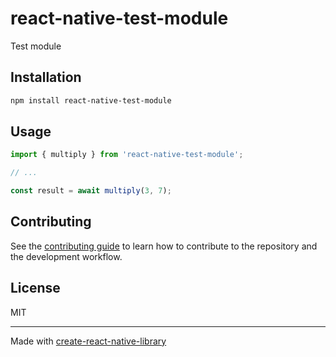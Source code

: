 # react-native-test-module

Test module

## Installation

```sh
npm install react-native-test-module
```

## Usage

```js
import { multiply } from 'react-native-test-module';

// ...

const result = await multiply(3, 7);
```

## Contributing

See the [contributing guide](CONTRIBUTING.md) to learn how to contribute to the repository and the development workflow.

## License

MIT

---

Made with [create-react-native-library](https://github.com/callstack/react-native-builder-bob)
